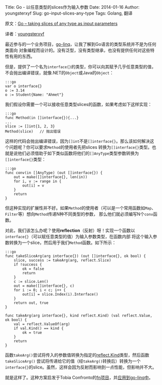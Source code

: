 Title: Go - 以任意类型的slices作为输入参数
Date: 2014-01-16
Author: youngsterxyf
Slug: go-input-slices-any-type
Tags: Golang, 翻译

原文：[Go – taking slices of any type as input parameters](https://ahmetalpbalkan.com/blog/golang-take-slices-of-any-type-as-input-parameter/)

译者：[youngsterxyf](https://github.com/youngsterxyf)

最近参与的一个业务项目，[go-linq](https://github.com/ahmetalpbalkan/go-linq)，让我了解到Go语言的类型系统并不是为任何类面向
对象编程而设计的。没有泛型，没有类型继承，也没有提供任何对这些特性有用的东西。

但是，提供了一个名为`interface{}`的类型，你可以向其赋予几乎任意类型的值，不会抛出编译错误，就像.NET的`Object`或Java的`Object`：

    :::go
    var o interface{}
    o := 3.14
    o := Student{Name: "Ahmet"}

我们假设你需要一个可以接收任意类型slices的函数，如果考虑如下这样实现：

    :::go
    func Method(in []interface{}){...}
    ...
    slice := []int{1, 2, 3}
    Method(slice)   // 抛出错误

这样的代码会抛出编译错误，因为`[]int`不是`[]interface{}`。那么该如何解决这个问题呢？你可以要求`Method`的使用者先把slices
转换为`[]interface{}`类型。也就是说他们必须借助于如下类似函数将他们的`[]AnyType`类型参数转换为`[]interface{}`类型：

    :::go
    func conv(in []AnyType) (out []interface{}) {
        out = make([]interface{}, len(in))
        for i, v := range in {
            out[i] = v
        }
        return
    }

但这种实现的扩展性并不好。如果`Method`的使用者（可以是一个常用函数如`Map`、`Filter`等）想向`Method`传递N种不同类型的参数，
那么他们就必须编写N个`conv`函数。

对此，我们该怎么办呢？使用**reflection**（反射）呀！实现一个函数以`interface{}`（可以赋任意类型的值）为输入参数类型，在函数内部
将这个输入参数转换为一个slice，然后用于我们`Method`函数。如下所示：

    :::go
    func takeSliceArg(arg interface{}) (out []interface{}, ok bool) {
        slice, success := takeArg(arg, reflect.Slice)
        if !success {
            ok = false
            return
        }
        c := slice.Len()
        out = make([]interface{}, c)
        for i := 0; i < c; i++ {
            out[i] = slice.Index(i).Interface()
        }
        return out, true
    }

    func takeArg(arg interface{}, kind reflect.Kind) (val reflect.Value, ok bool) {
        val = reflect.ValueOf(arg)
        if val.Kind() == kind {
            ok = true
        }
        return
    }

函数`takeArg()`尝试将传入的参数值转换为指定的[reflect.Kind](http://golang.org/pkg/reflect/#Kind)类型，然后函数`takeSliceArg()`
尝试将传递给它的值（经`takeArg()`转换后）转换为一个`interface{}`的slice。虽然，这样会因为反射而影响到一点性能，但影响并不大。

就是这样了。这种方案启发于Tobia Confronto的[fn项目](https://github.com/tobia/fn)，并[应用到go-linq中](https://github.com/ahmetalpbalkan/go-linq/commit/fa1548dc4ad8126e62c1848df6e6d961753d976e#diff-3)。
